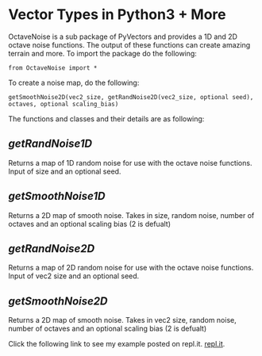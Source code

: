 # Vector Types in Python3 + More

OctaveNoise is a sub package of PyVectors and provides a 1D and 2D octave noise functions. The output of these functions can create amazing terrain and more. To import the package do the following:

    from OctaveNoise import *

To create a noise map, do the following:

    getSmoothNoise2D(vec2_size, getRandNoise2D(vec2_size, optional seed), octaves, optional scaling_bias)

The functions and classes and their details are as following:

 ## *getRandNoise1D*
 Returns a map of 1D random noise for use with the octave noise functions. Input of size and an optional seed.
 ## *getSmoothNoise1D*
 Returns a 2D map of smooth noise. Takes in size, random noise, number of octaves and an optional scaling bias (2 is defualt)
 ## *getRandNoise2D*
 Returns a map of 2D random noise for use with the octave noise functions. Input of vec2 size and an optional seed.
 ## *getSmoothNoise2D*
 Returns a 2D map of smooth noise. Takes in vec2 size, random noise, number of octaves and an optional scaling bias (2 is defualt)

Click the following link to see my example posted on repl.it. [repl.it](https://repl.it/talk/share/Octave-Perlin-Noise/84127).
